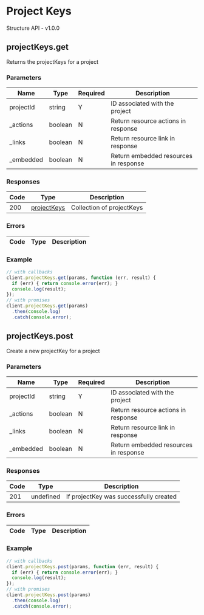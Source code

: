 # Project Keys
Structure API - v1.0.0

## projectKeys.get
Returns the projectKeys for a project



### Parameters
| Name | Type | Required | Description |
| ---- | ---- | -------- | ----------- |
| projectId | string | Y | ID associated with the project |
| _actions | boolean | N | Return resource actions in response |
| _links | boolean | N | Return resource link in response |
| _embedded | boolean | N | Return embedded resources in response |

### Responses
| Code | Type | Description |
| ---- | ---- | ----------- |
| 200 | [projectKeys](_schemas.md#/definitions/projectKeys) | Collection of projectKeys |

### Errors
| Code | Type | Description |
| ---- | ---- | ----------- |

### Example
```javascript
// with callbacks
client.projectKeys.get(params, function (err, result) {
  if (err) { return console.error(err); }
  console.log(result);
});
// with promises
client.projectKeys.get(params)
  .then(console.log)
  .catch(console.error);
```
## projectKeys.post
Create a new projectKey for a project



### Parameters
| Name | Type | Required | Description |
| ---- | ---- | -------- | ----------- |
| projectId | string | Y | ID associated with the project |
| _actions | boolean | N | Return resource actions in response |
| _links | boolean | N | Return resource link in response |
| _embedded | boolean | N | Return embedded resources in response |

### Responses
| Code | Type | Description |
| ---- | ---- | ----------- |
| 201 | undefined | If projectKey was successfully created |

### Errors
| Code | Type | Description |
| ---- | ---- | ----------- |

### Example
```javascript
// with callbacks
client.projectKeys.post(params, function (err, result) {
  if (err) { return console.error(err); }
  console.log(result);
});
// with promises
client.projectKeys.post(params)
  .then(console.log)
  .catch(console.error);
```
